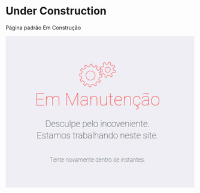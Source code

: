 # Under Construction

Página padrão Em Construção 

![alt text](https://github.com/mbrasilce/under-construction/blob/main/image.png?raw=true)